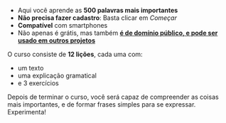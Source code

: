 - Aqui você aprende as **500 palavras mais importantes**
- **Não precisa fazer cadastro**: Basta clicar em *Começar*
- **Compatível** com smartphones
- Não apenas é grátis, mas também **[é de domínio público, e pode ser usado em outros projetos](https://github.com/Esperanto/kurso-zagreba-metodo)**

O curso consiste de **12 lições**, cada uma com:

- um texto
- uma explicação gramatical
- e 3 exercícios

Depois de terminar o curso, você será capaz de compreender as coisas mais importantes, e de formar frases simples para se expressar. Experimenta!
